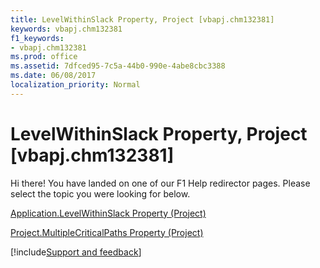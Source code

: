 ```yaml
---
title: LevelWithinSlack Property, Project [vbapj.chm132381]
keywords: vbapj.chm132381
f1_keywords:
- vbapj.chm132381
ms.prod: office
ms.assetid: 7dfced95-7c5a-44b0-990e-4abe8cbc3388
ms.date: 06/08/2017
localization_priority: Normal
---
```



# LevelWithinSlack Property, Project [vbapj.chm132381]

Hi there! You have landed on one of our F1 Help redirector pages. Please select the topic you were looking for below.

[Application.LevelWithinSlack Property (Project)](https://msdn.microsoft.com/library/08c7a6ea-fe7d-c5c5-42b4-66940019aa0b%28Office.15%29.aspx)

[Project.MultipleCriticalPaths Property (Project)](https://msdn.microsoft.com/library/f6ebb491-000e-cd09-b4d6-99d1852fad26%28Office.15%29.aspx)

[!include[Support and feedback](~/includes/feedback-boilerplate.md)]